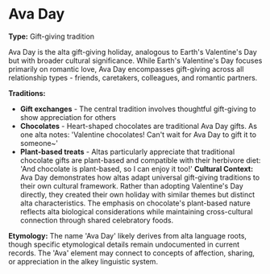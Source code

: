# Ava Day

**Type:** Gift-giving tradition

Ava Day is the alta gift-giving holiday, analogous to Earth's Valentine's Day but with broader cultural significance. While Earth's Valentine's Day focuses primarily on romantic love, Ava Day encompasses gift-giving across all relationship types - friends, caretakers, colleagues, and romantic partners.

**Traditions:**
- **Gift exchanges** - The central tradition involves thoughtful gift-giving to show appreciation for others
- **Chocolates** - Heart-shaped chocolates are traditional Ava Day gifts. As one alta notes: 'Valentine chocolates! Can't wait for Ava Day to gift it to someone~'
- **Plant-based treats** - Altas particularly appreciate that traditional chocolate gifts are plant-based and compatible with their herbivore diet: 'And chocolate is plant-based, so I can enjoy it too!'
**Cultural Context:** Ava Day demonstrates how altas adapt universal gift-giving traditions to their own cultural framework. Rather than adopting Valentine's Day directly, they created their own holiday with similar themes but distinct alta characteristics. The emphasis on chocolate's plant-based nature reflects alta biological considerations while maintaining cross-cultural connection through shared celebratory foods.

**Etymology:** The name 'Ava Day' likely derives from alta language roots, though specific etymological details remain undocumented in current records. The 'Ava' element may connect to concepts of affection, sharing, or appreciation in the alkey linguistic system.
